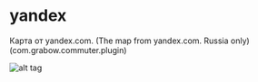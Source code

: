 # yandex
Карта от yandex.com. (The map from yandex.com. Russia only) (com.grabow.commuter.plugin)

![alt tag](https://yastatic.net/morda-logo/i/share-logo-ru.png)
